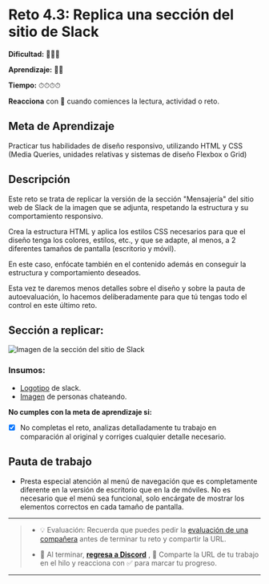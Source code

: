 # Reto 4.3: Replica una sección del sitio de Slack

**Dificultad:** 🌻🌻🌻 

**Aprendizaje:** 🍯🍯 

**Tiempo:** ⏱⏱⏱⏱ 

**Reacciona** con 👀 cuando comiences la lectura, actividad o reto.

## Meta de Aprendizaje

Practicar tus habilidades de diseño responsivo, utilizando HTML y CSS (Media Queries, unidades relativas y sistemas de diseño Flexbox o Grid)

## Descripción

Este reto se trata de replicar la versión de la sección "Mensajería" del sitio web de Slack de la imagen que se adjunta, respetando la estructura y su comportamiento responsivo.

Crea la estructura HTML y aplica los estilos CSS necesarios para que el diseño tenga los colores, estilos, etc., y que se adapte, al menos, a 2 diferentes tamaños de pantalla (escritorio y móvil).

En este caso, enfócate también en el contenido además en conseguir la estructura y comportamiento deseados.

Esta vez te daremos menos detalles sobre el diseño y sobre la pauta de autoevaluación, lo hacemos deliberadamente para que tú tengas todo el control en este último reto.

## **Sección a replicar:**

![Imagen de la sección del sitio de Slack](https://i.imgur.com/izbx2OH.jpeg)

### **Insumos:**

- [Logotipo](https://i.imgur.com/5aKbiF1.png) de slack.
- [Imagen](https://i.imgur.com/RA1SU7F.jpeg) de personas chateando.

**No cumples con la meta de aprendizaje si:**

- [x] No completas el reto, analizas detalladamente tu trabajo en comparación al original y corriges cualquier detalle necesario.

## Pauta de trabajo

- Presta especial atención al menú de navegación que es completamente diferente en la versión de escritorio que en la de móviles. No es necesario que el menú sea funcional, solo encárgate de mostrar los elementos correctos en cada tamaño de pantalla.

---

> - 💡 Evaluación: Recuerda que puedes pedir la [evaluación de una compañera](../curruculum_model/lea_model_06_assessment.md) antes de terminar tu reto y compartir la URL.
> 
> - :mega: Al terminar, [**regresa a Discord**](https://discord.com/channels/1209273049304666113/1247957188971073657) , 💬 Comparte la URL de tu trabajo en el hilo y reacciona con ✅ para marcar tu progreso.

---
